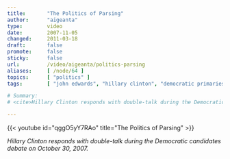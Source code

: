 ```yaml
---
title:       "The Politics of Parsing"
author:      "aigeanta"
type:        video
date:        2007-11-05
changed:     2011-03-18
draft:       false
promote:     false
sticky:      false
url:         /video/aigeanta/politics-parsing
aliases:     [ /node/64 ]
topics:      [ "politics" ]
tags:        [ "john edwards", "hillary clinton", "democratic primaries 2008" ]

# Summary:
# <cite>Hillary Clinton responds with double-talk during the Democratic candidates debate on October 30, 2007.</cite>

---
```

{{< youtube id="qggO5yY7RAo" title="The Politics of Parsing" >}}

<cite>Hillary Clinton responds with double-talk during the Democratic candidates debate on October 30, 2007.</cite>

